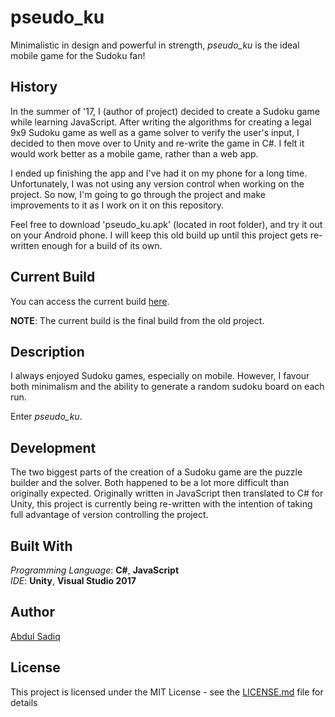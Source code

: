 # pseudo_ku
Minimalistic in design and powerful in strength, *pseudo_ku* is the ideal mobile game for the Sudoku fan!

## History
In the summer of '17, I (author of project) decided to create a Sudoku game while learning JavaScript. After writing the algorithms for creating a legal 9x9 Sudoku game as well as a game solver to verify the user's input, I decided to then move over to Unity and re-write the game in C#. I felt it would work better as a mobile game, rather than a web app.

I ended up finishing the app and I've had it on my phone for a long time. Unfortunately, I was not using any version control when working on the project. So now, I'm going to go through the project and make improvements to it as I work on it on this repository.

Feel free to download 'pseudo_ku.apk' (located in root folder), and try it out on your Android phone. I will keep this old build up until this project gets re-written enough for a build of its own.

## Current Build
You can access the current build [here](https://github.com/LedMetal/pseudo_ku/blob/master/pseudo_ku.apk).

**NOTE**: The current build is the final build from the old project.

## Description
I always enjoyed Sudoku games, especially on mobile. However, I favour both minimalism and the ability to generate a random sudoku board on each run.

Enter *pseudo_ku*.

## Development
The two biggest parts of the creation of a Sudoku game are the puzzle builder and the solver. Both happened to be a lot more difficult than originally expected. Originally written in JavaScript then translated to C# for Unity, this project is currently being re-written with the intention of taking full advantage of version controlling the project.

## Built With
*Programming Language*: **C#**, **JavaScript**  
*IDE*: **Unity**, **Visual Studio 2017**

## Author
[Abdul Sadiq](https://github.com/LedMetal)

## License
This project is licensed under the MIT License - see the [LICENSE.md](https://github.com/LedMetal/pseudo_ku/blob/master/LICENSE) file for details